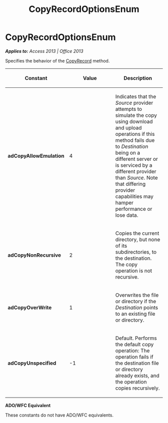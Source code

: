 ﻿---
title: CopyRecordOptionsEnum
TOCTitle: CopyRecordOptionsEnum
ms:assetid: ab9426e9-0e4e-6c85-43cf-e4a205a7c4c0
ms:mtpsurl: https://msdn.microsoft.com/en-us/library/JJ249795(v=office.15)
ms:contentKeyID: 48546975
ms.date: 09/18/2015
mtps_version: v=office.15
---

# CopyRecordOptionsEnum


_**Applies to:** Access 2013 | Office 2013_

Specifies the behavior of the [CopyRecord](copyrecord-method-ado.md) method.

<table>
<colgroup>
<col style="width: 33%" />
<col style="width: 33%" />
<col style="width: 33%" />
</colgroup>
<thead>
<tr class="header">
<th><p>Constant</p></th>
<th><p>Value</p></th>
<th><p>Description</p></th>
</tr>
</thead>
<tbody>
<tr class="odd">
<td><p><strong>adCopyAllowEmulation</strong></p></td>
<td><p>4</p></td>
<td><p>Indicates that the <em>Source</em> provider attempts to simulate the copy using download and upload operations if this method fails due to <em>Destination</em> being on a different server or is serviced by a different provider than <em>Source</em>. Note that differing provider capabilities may hamper performance or lose data.</p></td>
</tr>
<tr class="even">
<td><p><strong>adCopyNonRecursive</strong></p></td>
<td><p>2</p></td>
<td><p>Copies the current directory, but none of its subdirectories, to the destination. The copy operation is not recursive.</p></td>
</tr>
<tr class="odd">
<td><p><strong>adCopyOverWrite</strong></p></td>
<td><p>1</p></td>
<td><p>Overwrites the file or directory if the <em>Destination</em> points to an existing file or directory.</p></td>
</tr>
<tr class="even">
<td><p><strong>adCopyUnspecified</strong></p></td>
<td><p>-1</p></td>
<td><p>Default. Performs the default copy operation: The operation fails if the destination file or directory already exists, and the operation copies recursively.</p></td>
</tr>
</tbody>
</table>


**ADO/WFC Equivalent**

These constants do not have ADO/WFC equivalents.

